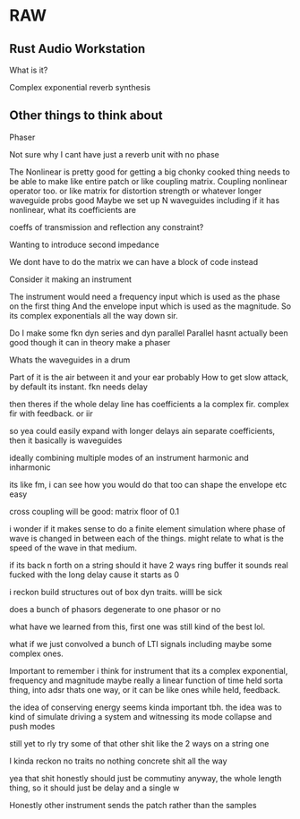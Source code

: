 # RAW
## Rust Audio Workstation
What is it?

Complex exponential reverb synthesis

## Other things to think about
Phaser

Not sure why I cant have just a reverb unit with no phase

The Nonlinear is pretty good for getting a big chonky cooked thing
needs to be able to make like entire patch or like coupling matrix. Coupling nonlinear operator too. or like matrix for distortion strength or whatever
longer waveguide probs good
Maybe we set up N waveguides including if it has nonlinear, what its coefficients are

coeffs of transmission and reflection any constraint?

Wanting to introduce second impedance

We dont have to do the matrix we can have a block of code instead

Consider it making an instrument

The instrument would need a frequency input which is used as the phase on the first thing
And the envelope input which is used as the magnitude.
So its complex exponentials all the way down sir.

Do I make some fkn dyn series and dyn parallel
Parallel hasnt actually been good though it can in theory make a phaser


Whats the waveguides in a drum

Part of it is the air between it and your ear probably
How to get slow attack, by default its instant. fkn needs delay


then theres if the whole delay line has coefficients a la complex fir. complex fir with feedback. or iir


so yea could easily expand with longer delays ain separate coefficients, then it basically is waveguides

ideally combining multiple modes of an instrument harmonic and inharmonic

its like fm, i can see how you would do that too
can shape the envelope etc easy

cross coupling will be good: matrix floor of 0.1

i wonder if it makes sense to do a finite element simulation where phase of wave is changed in between each of the things.
might relate to what is the speed of the wave in that medium.

if its back n forth on a string should it have 2 ways ring buffer
it sounds real fucked with the long delay cause it starts as 0

i reckon build structures out of box dyn traits. willl be sick


does a bunch of phasors degenerate to one phasor or no


what have we learned from this, first one was still kind of the best lol.

what if we just convolved a bunch of LTI signals including maybe some complex ones.

Important to remember i think for instrument that its a complex exponential, frequency and magnitude
maybe really a linear function of time held sorta thing, into adsr
thats one way, or it can be like ones while held, feedback.

the idea of conserving energy seems kinda important tbh.
the idea was to kind of simulate driving a system and witnessing its mode collapse and push modes

still yet to rly try some of that other shit like the 2 ways on a string one

I kinda reckon no  traits
no nothing
concrete shit all the way

yea that shit honestly should just be commutiny anyway, the whole length thing, so it should just be delay and a single w


Honestly other instrument sends the patch rather than the samples